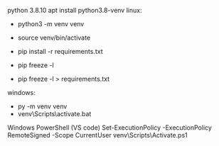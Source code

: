 python 3.8.10
apt install python3.8-venv
linux:
- python3 -m venv venv
- source venv/bin/activate
- pip install -r requirements.txt 

- pip freeze -l
- pip freeze -l > requirements.txt

windows:
- py -m venv venv
- venv\Scripts\activate.bat

Windows PowerShell (VS code)
Set-ExecutionPolicy -ExecutionPolicy RemoteSigned -Scope CurrentUser
venv\Scripts\Activate.ps1
